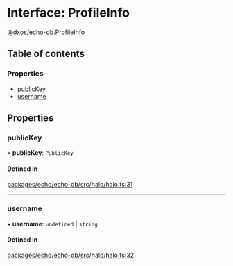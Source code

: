 # Interface: ProfileInfo

[@dxos/echo-db](../modules/dxos_echo_db.md).ProfileInfo

## Table of contents

### Properties

- [publicKey](dxos_echo_db.ProfileInfo.md#publickey)
- [username](dxos_echo_db.ProfileInfo.md#username)

## Properties

### publicKey

• **publicKey**: `PublicKey`

#### Defined in

[packages/echo/echo-db/src/halo/halo.ts:31](https://github.com/dxos/dxos/blob/32ae9b579/packages/echo/echo-db/src/halo/halo.ts#L31)

___

### username

• **username**: `undefined` \| `string`

#### Defined in

[packages/echo/echo-db/src/halo/halo.ts:32](https://github.com/dxos/dxos/blob/32ae9b579/packages/echo/echo-db/src/halo/halo.ts#L32)
